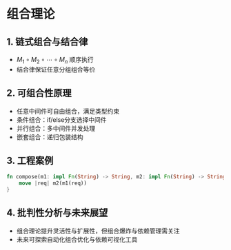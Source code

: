 # 组合理论

## 1. 链式组合与结合律

- $M_1 \circ M_2 \circ \cdots \circ M_n$ 顺序执行
- 结合律保证任意分组组合等价

## 2. 可组合性原理

- 任意中间件可自由组合，满足类型约束
- 条件组合：if/else分支选择中间件
- 并行组合：多中间件并发处理
- 嵌套组合：递归包装结构

## 3. 工程案例

```rust
fn compose(m1: impl Fn(String) -> String, m2: impl Fn(String) -> String) -> impl Fn(String) -> String {
    move |req| m2(m1(req))
}
```

## 4. 批判性分析与未来展望

- 组合理论提升灵活性与扩展性，但组合爆炸与依赖管理需关注
- 未来可探索自动化组合优化与依赖可视化工具
